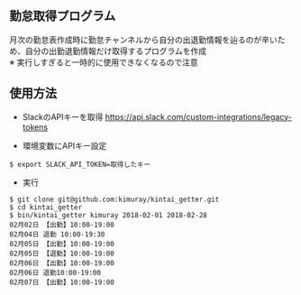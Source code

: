## 勤怠取得プログラム
月次の勤怠表作成時に勤怠チャンネルから自分の出退勤情報を辿るのが辛いため、自分の出勤退勤情報だけ取得するプログラムを作成  
※ 実行しすぎると一時的に使用できなくなるので注意

## 使用方法
* SlackのAPIキーを取得
https://api.slack.com/custom-integrations/legacy-tokens

* 環境変数にAPIキー設定
```
$ export SLACK_API_TOKEN=取得したキー
```

* 実行
```
$ git clone git@github.com:kimuray/kintai_getter.git
$ cd kintai_getter
$ bin/kintai_getter kimuray 2018-02-01 2018-02-28
02月02日 【出勤】10:00-19:00
02月04日 退勤 10:00-19:30
02月05日 【出勤】10:00-19:00
02月05日 【退勤】10:00-19:00
02月06日 【出勤】10:00-19:00
02月06日 退勤10:00-19:00
02月07日 【出勤】10:00-19:00
```
